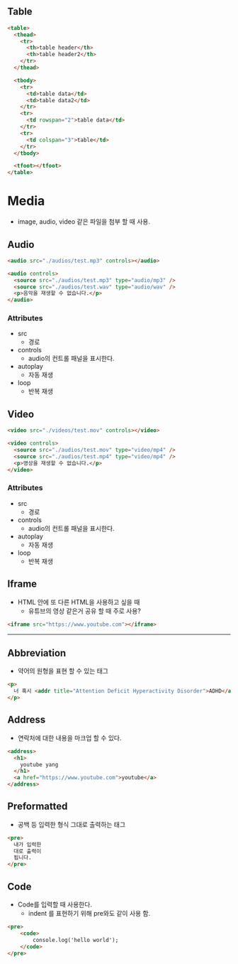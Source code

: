 ## Table

```html
<table>
  <thead>
    <tr>
      <th>table header</th>
      <th>table header2</th>
    </tr>
  </thead>

  <tbody>
    <tr>
      <td>table data</td>
      <td>table data2</td>
    </tr>
    <tr>
      <td rowspan="2">table data</td>
    </tr>
    <tr>
      <td colspan="3">table</td>
    </tr>
  </tbody>

  <tfoot></tfoot>
</table>
```

# Media

- image, audio, video 같은 파일을 첨부 할 때 사용.

## Audio

```html
<audio src="./audios/test.mp3" controls></audio>

<audio controls>
  <source src="./audios/test.mp3" type="audio/mp3" />
  <source src="./audios/test.wav" type="audio/wav" />
  <p>음악을 재생할 수 없습니다.</p>
</audio>
```

### Attributes

- src
  - 경로
- controls
  - audio의 컨트롤 패널을 표시한다.
- autoplay
  - 자동 재생
- loop
  - 반복 재생

## Video

```html
<video src="./videos/test.mov" controls></video>

<video controls>
  <source src="./audios/test.mov" type="video/mp4" />
  <source src="./audios/test.mp4" type="video/mp4" />
  <p>영상을 재생할 수 없습니다.</p>
</video>
```

### Attributes

- src
  - 경로
- controls
  - audio의 컨트롤 패널을 표시한다.
- autoplay
  - 자동 재생
- loop
  - 반복 재생

## Iframe

- HTML 안에 또 다른 HTML을 사용하고 싶을 때
  - 유튜브의 영상 같은거 공유 할 때 주로 사용?

```html
<iframe src="https://www.youtube.com"></iframe>
```

---

## Abbreviation

- 약어의 원형을 표현 할 수 있는 태그

```html
<p>
  너 혹시 <addr title="Attention Deficit Hyperactivity Disorder">ADHD</addr>니?
</p>
```

## Address

- 연락처에 대한 내용을 마크업 할 수 있다.

```html
<address>
  <h1>
    youtube yang
  </h1>
  <a href="https://www.youtube.com">youtube</a>
</address>
```

## Preformatted

- 공백 등 입력한 형식 그대로 출력하는 태그

```html
<pre>
  내가 입력한
  대로 출력이
  됩니다.
</pre>
```

## Code

- Code를 입력할 때 사용한다.
  - indent 를 표현하기 위해 pre와도 같이 사용 함.

```html
<pre>
    <code>
        console.log('hello world');
    </code>
</pre>
```
